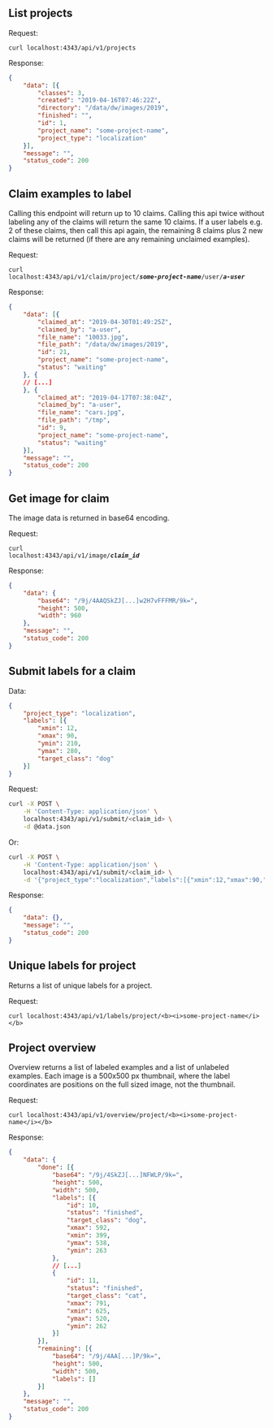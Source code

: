 ## List projects

Request:

`curl localhost:4343/api/v1/projects`

Response:

```json
{
	"data": [{
		"classes": 3,
		"created": "2019-04-16T07:46:22Z",
		"directory": "/data/dw/images/2019",
		"finished": "",
		"id": 1,
		"project_name": "some-project-name",
		"project_type": "localization"
	}],
	"message": "",
	"status_code": 200
}
```

## Claim examples to label

Calling this endpoint will return up to 10 claims. Calling this api twice without 
labeling any of the claims will return the same 10 claims. If a user labels e.g. 2
of these claims, then call this api again, the remaining 8 claims plus 2 new claims
will be returned (if there are any remaining unclaimed examples).

Request:

<code>curl localhost:4343/api/v1/claim/project/<b><i>some-project-name</i></b>/user/<b><i>a-user</i></b></code>

Response:

```json
{
	"data": [{
		"claimed_at": "2019-04-30T01:49:25Z",
		"claimed_by": "a-user",
		"file_name": "10033.jpg",
		"file_path": "/data/dw/images/2019",
		"id": 21,
		"project_name": "some-project-name",
		"status": "waiting"
	}, {
	// [...]
	}, {
		"claimed_at": "2019-04-17T07:38:04Z",
		"claimed_by": "a-user",
		"file_name": "cars.jpg",
		"file_path": "/tmp",
		"id": 9,
		"project_name": "some-project-name",
		"status": "waiting"
	}],
	"message": "",
	"status_code": 200
}
```

## Get image for claim

The image data is returned in base64 encoding.

Request:

<code>curl localhost:4343/api/v1/image/<b><i>claim_id</i></b></code>

Response:

```json
{
	"data": {
		"base64": "/9j/4AAQSkZJ[...]w2H7vFFFMR/9k=",
		"height": 500,
		"width": 960
	},
	"message": "",
	"status_code": 200
}
```

## Submit labels for a claim

Data:

```json
{
	"project_type": "localization",
	"labels": [{
		"xmin": 12,
		"xmax": 90,
		"ymin": 210,
		"ymax": 280,
		"target_class": "dog"
	}]
}
```

Request:

```bash
curl -X POST \
    -H 'Content-Type: application/json' \
	localhost:4343/api/v1/submit/<claim_id> \
	-d @data.json
```

Or: 

```bash
curl -X POST \
    -H 'Content-Type: application/json' \
	localhost:4343/api/v1/submit/<claim_id> \
	-d '{"project_type":"localization","labels":[{"xmin":12,"xmax":90,"ymin":210,"ymax":280,"target_class":"dog"}]}'
```

Response:

```json
{
	"data": {},
	"message": "",
	"status_code": 200
}
```

## Unique labels for project

Returns a list of unique labels for a project.

Request:

`curl localhost:4343/api/v1/labels/project/<b><i>some-project-name</i></b>`

## Project overview

Overview returns a list of labeled examples and a list of unlabeled examples. Each image is a 500x500 px 
thumbnail, where the label coordinates are positions on the full sized image, not the thumbnail.

Request:

`curl localhost:4343/api/v1/overview/project/<b><i>some-project-name</i></b>`

Response:

```json
{
	"data": {
		"done": [{
			"base64": "/9j/4SkZJ[...]NFWLP/9k=",
			"height": 500,
			"width": 500,
			"labels": [{
				"id": 10,
				"status": "finished",
				"target_class": "dog",
				"xmax": 592,
				"xmin": 399,
				"ymax": 538,
				"ymin": 263
			}, 
			// [...]
			{
				"id": 11,
				"status": "finished",
				"target_class": "cat",
				"xmax": 791,
				"xmin": 625,
				"ymax": 520,
				"ymin": 262
			}]
		}],
		"remaining": [{
			"base64": "/9j/4AA[...]P/9k=",
			"height": 500,
			"width": 500,
			"labels": []
		}]
	},
	"message": "",
	"status_code": 200
}
```
